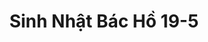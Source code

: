 ---
layout: "category-page"
title: "Sinh Nhật Bác Hồ 19-5"
description: "Tải miễn phí file đồ hoạ vector Sinh Nhật Bác Hồ 19-5 png jpg pdf ai crd..."
permalink: "/category/sinh-nhat-bac-ho-19-5/"
image: "/assets/images/affiliates.jpg"
color: "#121826"
---